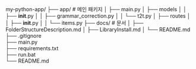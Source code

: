 my-python-app/
├── app/                    # 메인 패키지
│   ├── main.py
│   ├── models
│   │   ├── __init__.py
│   │   ├── grammar_correction.py
│   │   └── t2t.py
│   ├── routes
│   │   ├── __init__.py
│   │   └── items.py
├── docs/                   # 문서
│   ├── FolderStructureDescription.md
│   ├── LibraryInstall.md
│   └── README.md
├── .gitignore              
├── main.py                 
├── requirements.txt     
├── run.bat           
└── README.md              
